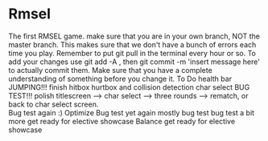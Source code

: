 # Rmsel
The first RMSEL game.
make sure that you are in your own branch, NOT the master branch.
This makes sure that we don't have a bunch of errors each time you play.
Remember to put git pull in the terminal every hour or so.
To add your changes use git add -A , then git commit -m 'insert message here' to actually commit them.
Make sure that you have a complete understanding of something before you change it.
To Do
health bar
JUMPING!!!
finish hitbox hurtbox and collision detection
char select
BUG TEST!!!
polish titlescreen --> char select --> three rounds --> rematch, or back to char select screen.\
Bug test again :)
Optimize
Bug test yet again
mostly bug test
bug test a bit more
get ready for elective showcase
Balance
get ready for elective showcase
